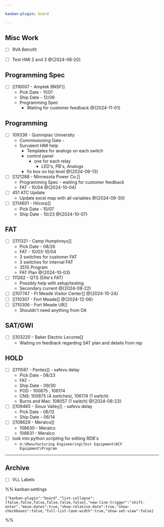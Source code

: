 ```yaml
---

kanban-plugin: board

---
```


## Misc Work

- [ ] RVA Retrofit
- [ ] Test HMI 2 and 3 @{2024-08-20}


## Programming Spec

- [ ] [[116007 - Amptek BNSF]]
	- Pick Date - 11/01
	- Ship Date - 12/06
	- Programming Spec 
		- Waiting for customer feedback @{2024-11-01}


## Programming

- [ ] 109336 - Quinnipiac University
	- Commissioning Date - 
	- Survalent HMI help
		- Templates for analogs on each switch
		- control panel
			- one for each relay
				- LED's, PB's, Analogs
		- fix box on top level @{2024-09-13}
- [ ] [[121288 - Minnesota Power Co.]]
	- Programming Spec - waiting for customer feedback
	- FAT - 10/04 @{2024-10-04}
- [ ] 451 ATC Update
	- Update excel map with all variables @{2024-09-30}
- [ ] [[114601 - Hilcorp]]
	- Pick Date - 10/07
	- Ship Date - 10/23
	@{2024-10-07}


## FAT

- [ ] [[111321 - Camp Humphreys]]
	- Pick Date - 08/26
	- FAT - 10/03-10/04
	- 3 switches for customer FAT
	- 3 switches for internal FAT
	- 351S Program
	- FAT Plan
	@{2024-10-03}
- [ ] 111262 - QTS (Ellie's FAT)
	- Possibly help with setup/testing
	- Secondary current
	@{2024-08-22}
- [ ] [[107747 - Ft Meade Visitor Center]] @{2024-10-24}
- [ ] [[110307 - Fort Meade]] @{2024-12-06}
- [ ] [[110306 - Fort Meade UR]]
	- Shouldn't need anything from DA


## SAT/GWI

- [ ] [[103220 - Baker Electric Leconte]]
	- Waiting on feedback regarding SAT plan and details from rep


## HOLD

- [ ] [[111587 - Pantex]] - safevu delay
	- Pick Date - 08/23
	- FAT - 
	- Ship Date - 09/30
	- POD - 100875 , 106174
	- CNS: 100875 (4 switches), 106174 (1 switch)
	- Burns and Mac: 108057 (1 switch) @{2024-08-23}
- [ ] [[109465 - Sioux Valley]] - safevu delay
	- Pick Date - 06/12
	- Ship Date - 06/14
- [ ] [[108629 - Meralco]]
	- 108630 - Meralco
	- 108631 - Meralco
- [ ] look into python scripting for editing RDB's
	- `U:\Manufacturing Engineering\Test Equipment\RCF Equipment\Program`


***

## Archive

- [ ] VLL Labels

%% kanban:settings
```
{"kanban-plugin":"board","list-collapse":[false,false,false,false,false,false],"new-line-trigger":"shift-enter","move-dates":true,"show-relative-date":true,"show-checkboxes":false,"full-list-lane-width":true,"show-set-view":false}
```
%%